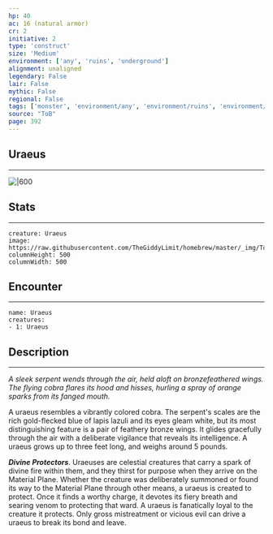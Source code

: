 ```yaml
---
hp: 40
ac: 16 (natural armor)
cr: 2
initiative: 2
type: 'construct'    
size: 'Medium'
environment: ['any', 'ruins', 'underground']
alignment: unaligned
legendary: False
lair: False
mythic: False
regional: False
tags: ['monster', 'environment/any', 'environment/ruins', 'environment/underground']
source: "ToB"
page: 392
---
```


## Uraeus
---

![|600](https://raw.githubusercontent.com/TheGiddyLimit/homebrew/master/_img/ToB/Uraeus.webp)

## Stats
---

```statblock
creature: Uraeus
image: https://raw.githubusercontent.com/TheGiddyLimit/homebrew/master/_img/ToB/token/Uraeus.png
columnHeight: 500
columnWidth: 500
```

## Encounter
---

```encounter-table
name: Uraeus
creatures:
- 1: Uraeus
```

## Description
---
_A sleek serpent wends through the air, held aloft on bronzefeathered wings. The flying cobra flares its hood and hisses, hurling a spray of orange sparks from its fanged mouth._

A uraeus resembles a vibrantly colored cobra. The serpent's scales are the rich gold-flecked blue of lapis lazuli and its eyes gleam white, but its most distinguishing feature is a pair of feathery bronze wings. It glides gracefully through the air with a deliberate vigilance that reveals its intelligence. A uraeus grows up to three feet long, and weighs around 5 pounds.

**_Divine Protectors_**. Uraeuses are celestial creatures that carry a spark of divine fire within them, and they thirst for purpose when they arrive on the Material Plane. Whether the creature was deliberately summoned or found its way to the Material Plane through other means, a uraeus is created to protect. Once it finds a worthy charge, it devotes its fiery breath and searing venom to protecting that ward.
A uraeus is fanatically loyal to the creature it protects. Only gross mistreatment or vicious evil can drive a uraeus to break its bond and leave.







